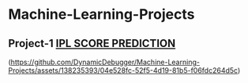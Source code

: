 # Machine-Learning-Projects
## Project-1 [IPL SCORE PREDICTION](https://github.com/DynamicDebugger/Machine-Learning-Projects/blob/main/ipl_score_prediction.ipynb)
(https://github.com/DynamicDebugger/Machine-Learning-Projects/assets/138235393/04e528fc-52f5-4d19-81b5-f06fdc264d5c)

